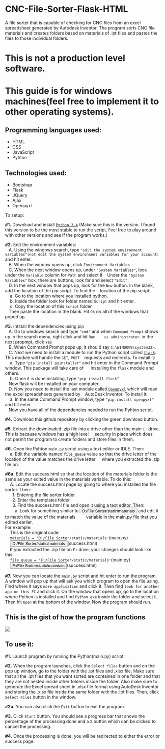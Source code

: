 # CNC-File-Sorter-Flask-HTML
A file sorter that is capable of checking for CNC files from an excel spreadsheet generated by Autodesk Inventor. The program sorts CNC file materials and creates folders based on materials of .ipt files and pastes the files to those individual folders.

# This is not a production level software. 
# This guide is for windows machines(feel free to implement it to other operating systems).

<h2> Programming languages used: </h2>
<ul>
  <li>HTML</li>
  <li>CSS</li>
  <li>JavaScript</li>
  <li>Pyhton</li>
</ul>

<h2>Technologies used:</h2>
<ul>
  <li>Bootstrap</li>
  <li>Flask</li>
  <li>JQuery</li>
  <li>Ajax</li>
  <li>Openpyxl</li>
</ul

<h2>To setup:</h2>

<p><strong>#1.</strong> Download and install <code><a href="https://www.python.org/downloads/release/python-340/" target="about_blank">Python 3.4</a></code> (Make sure this is the version. I found this version to be the most stable to run the script. Feel free to play around with other versions and see if the program works.)</p>

<p><strong>#2.</strong> Edit the environment variables: <br>
&nbsp;&nbsp;&nbsp;A. Using the windows search, type <code>"edit the system environment variables"(not edit the system environment variables for your account)</code> and hit enter.<br>
&nbsp;&nbsp;&nbsp;B. When the window opens up, click <code>Environment Variables</code><br>
&nbsp;&nbsp;&nbsp;C. When the next window opens up, under <code>"System Variables"</code>, look under the <code>Variable</code> column for <code>Path</code> and select it. &nbsp;&nbsp;Under the <code>"System Variables"</code> box, there are buttons, look for and select <code>"Edit"</code>.</br>
&nbsp;&nbsp;&nbsp;D. In the next window that pops up, look for the <code>New</code> button. In the blank, add the location of the pip script. To find the &nbsp;&nbsp;&nbsp;location of the pip script:<br> &nbsp;&nbsp;&nbsp;&nbsp;a. Go to the location where you installed python. <br>&nbsp;&nbsp;&nbsp;&nbsp;b. Inside the folder look for folder named <code>Script</code> and hit enter. <br>&nbsp;&nbsp;&nbsp;&nbsp;c. Copy the location of this <code>Script</code> folder<br>&nbsp;&nbsp;&nbsp;Then paste the location in the blank. Hit <code>Ok</code> on all of the windows that poped up.</p>

<p><strong>#3.</strong> Intstall the dependencies using pip<br>
&nbsp;&nbsp;&nbsp;A. Go to windows search and type <code>"cmd"</code> and when <code>Command Prompt</code> shows up in the search menu, right click and hit <code>Run &nbsp;&nbsp;&nbsp;as administrator</code>. in the next propmpt, click <code>Yes</code><br>
&nbsp;&nbsp;&nbsp;B. When Command Prompt pops up, it should say <code>C:\WINDOWS\system32></code>.<br>
&nbsp;&nbsp;&nbsp;C. Next we need to install a module to run the Python script called <code><a href="http://flask.pocoo.org/" target="about_blank">flask</a></code>. This module will handle the <code>GET</code>, <code>POST</code> &nbsp;&nbsp;&nbsp;requests and redirects. To install it:<br>&nbsp;&nbsp;&nbsp;&nbsp;a. Type <code>"pip install pyinstaller"</code> and hit enter in the Command Prompt window. This package will take care of &nbsp;&nbsp;&nbsp;&nbsp;&nbsp;installing the <code>flask</code> module and others.<br>
&nbsp;&nbsp;&nbsp;&nbsp;b. Once it is done installing, type <code>"pip install flask"</code><br>&nbsp;&nbsp;&nbsp;Now flask will be installed on your computer.<br>
&nbsp;&nbsp;&nbsp;D. Now you need to install the last module called <code><a href="https://openpyxl.readthedocs.io/en/stable/" target="about_blank">Openpyxl</a></code> which will read the excel spreadsheets generated by &nbsp;&nbsp;&nbsp;AutoDesk Inventor. To install it:<br>
&nbsp;&nbsp;&nbsp;&nbsp;a. In the same Command Prompt window, type <code>"pip install openpyxl"</code> and hit enter<br>
&nbsp;&nbsp;&nbsp;Now you have all of the dependencies needed to run the Pyhton script.</p>

<p><strong>#4.</strong> Download this github repository by clicking the green download button.</p>

<p><strong>#5.</strong> Extract the downloaded .zip file into a drive other than the main <code>C:</code> drive. This is because windows has a high level &nbsp;&nbsp;&nbsp;&nbsp;security in place which does not permit the program to create folders and store files in them.</p>

<p><strong>#6.</strong> Open the Pyhton <code>main.py</code> script using a text editor or IDLE. Then:<br>
&nbsp;&nbsp;&nbsp;&nbsp;a. Edit the variable named <code>file_queue</code> value so that the drive letter of the location of the value matches the drive letter &nbsp;&nbsp;&nbsp;&nbsp;where you extracted the .zip file on.<br>

<p><strong>#6a.</strong> Edit the success.html so that the location of the materials folder is the same as your edited value in the materials variable. To do this: <br>
&nbsp;&nbsp;&nbsp;&nbsp;A. Locate the success.html page by going to where you installed the file sorter. Then:<br>
&nbsp;&nbsp;&nbsp;&nbsp;&nbsp;&nbsp;1. Entering the file sorter folder<br>
&nbsp;&nbsp;&nbsp;&nbsp;&nbsp;&nbsp;2. Enter the templates folder<br>
&nbsp;&nbsp;&nbsp;&nbsp;&nbsp;&nbsp;3. Find the success.html file and open it using a text editor. Then:<br>
&nbsp;&nbsp;&nbsp;&nbsp;&nbsp;&nbsp;&nbsp;&nbsp;a. Look for something similar to <code><button id="locationBtn" class="btn">D:/File Sorter/static/materials</button></code> and edit it to match the value of the materials &nbsp;&nbsp;&nbsp;&nbsp;&nbsp;&nbsp;&nbsp;&nbsp;variable in the main.py file that you edited earlier.<br>
For example:<br>
&nbsp;&nbsp;&nbsp;&nbsp;This is the original code:<br>
&nbsp;&nbsp;&nbsp;&nbsp;<code>materials = 'D:/File Sorter/static/materials'</code>(main.py)<br>
&nbsp;&nbsp;&nbsp;&nbsp;<code><button id="locationBtn" class="btn">D:/File Sorter/static/materials</button></code>(success.html)<br>
&nbsp;&nbsp;&nbsp;&nbsp;If you extracted the .zip file on <code>F:</code> drive, your changes should look like this:<br>
&nbsp;&nbsp;&nbsp;&nbsp;<code>file_queue = 'F:/File Sorter/static/materials'</code>(main.py)<br>
&nbsp;&nbsp;&nbsp;&nbsp;<code><button id="locationBtn" class="btn">F:/File Sorter/static/materials</button></code>(success.html)


<p><strong>#7.</strong> Now you can locate the <code>main.py</code> script and hit enter to run the program. A window will pop up that will ask you which program to open the file using. Find where it says <code>more application</code> and click it. Then find <code>look for another app on this PC</code> and click it. On the window that opens up, go to the location where Python is installed and find <code>Python.exe</code> inside the folder and select it. Then hit <code>Open</code> at the bottom of the window. Now the program should run.</p> 

<h2>This is the gist of how the program functions</h2>
<img src="https://user-images.githubusercontent.com/19698804/29047011-e2327f7e-7b97-11e7-876b-b86ddaf7f185.jpg"/>

<h2>To use it:</h2>
<p><strong>#1.</strong> Launch program by running the Python(main.py) script</p>
<p><strong>#2.</strong> When the program launches, click the <code>Select files</code> button and on the pop up window, go to the folder with the .ipt files and .xlsx file. Make sure that all the .ipt files that you want sorted are contained in one folder and that they are not nested inside other folders inside the folder. Also make sure to generate the Excel spread sheet in .xlsx file format using AutoDesk Inventor and storing the .xlsx file inside the same folder with the .ipt files. Then, click <code>Select Files</code> button in the window.</p>
<p><strong>#2a.</strong> You can also click the <code>Exit</code> button to exit the program.</p>
<p><strong>#3.</strong> Click <code>Start</code> button. You should see a progress bar that shows the percentage of the processing done and a <code>X</code> button which can be clicked to cancel the processing.</p>
<p><strong>#4.</strong> Once the processing is done, you will be redirected to either the error or success page.</p>
